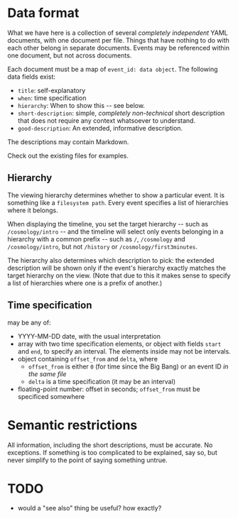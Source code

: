 Data format
===========

What we have here is a collection of several *completely independent* YAML documents, with one document per file. Things that have nothing to do with each other belong in separate documents. Events may be referenced within one document, but not across documents.

Each document must be a map of `event_id: data object`. The following data fields
exist:

- `title`: self-explanatory
- `when`: time specification
- `hierarchy`: When to show this -- see below.
- `short-description`: simple, *completely non-technical* short description that does not require any context whatsoever to understand.
- `good-description`: An extended, informative description.

The descriptions may contain Markdown.

Check out the existing files for examples.

## Hierarchy

The viewing hierarchy determines whether to show a particular event. It is something like a `filesystem path`. Every event specifies a list of hierarchies where it belongs.

When displaying the timeline, you set the target hierarchy -- such as `/cosmology/intro` -- and the timeline will select only events belonging in a hierarchy with a common prefix -- such as `/`, `/cosmology` and `/cosmology/intro`, but not `/history` or `/cosmology/first3minutes`.

The hierarchy also determines which description to pick: the extended description will be shown only if the event's hierarchy exactly matches the target hierarchy on the view. (Note that due to this it makes sense to specify a list of hierarchies where one is a prefix of another.)

## Time specification

may be any of:

- YYYY-MM-DD date, with the usual interpretation
- array with two time specification elements, or object with fields `start` and `end`, to specify an interval. The elements inside may not be intervals.
- object containing `offset_from` and `delta`, where
  - `offset_from` is either `0` (for time since the Big Bang) or an event ID *in the same file*
  - `delta` is a time specification (it may be an interval)
- floating-point number: offset in seconds; `offset_from` must be specificed somewhere

Semantic restrictions
=====================

All information, including the short descriptions, must be accurate. No exceptions. If something is too complicated to be explained, say so, but never simplify to the point of saying something untrue.

TODO
====

- would a "see also" thing be useful? how exactly?
